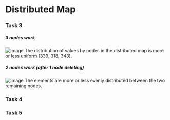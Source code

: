 # Distributed Map

### Task 3
##### 3 nodes work
![image](https://user-images.githubusercontent.com/60771374/170478716-f10a4455-bdcb-4a32-99bc-e364b5ab040c.png)
The distribution of values by nodes in the distributed map is more or less uniform (339, 318, 343).

##### 2 nodes work (after 1 node deleting)
![image](https://user-images.githubusercontent.com/60771374/170478742-222de1c5-b085-443c-8cb2-76c1ec0f150a.png)
The elements are more or less evenly distributed between the two remaining nodes.

### Task 4

### Task 5
